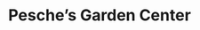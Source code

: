 ---
title: "Pesche’s Garden Center"
url: /des-plaines/pesches-garden-center/
shop: garden centre
---